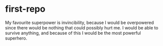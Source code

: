 # first-repo
My favourite superpower is invincibility, because I would be overpowered since there would be nothing that could possibly hurt me. I would be able to survive anything, and because of this I would be the most powerful superhero.
